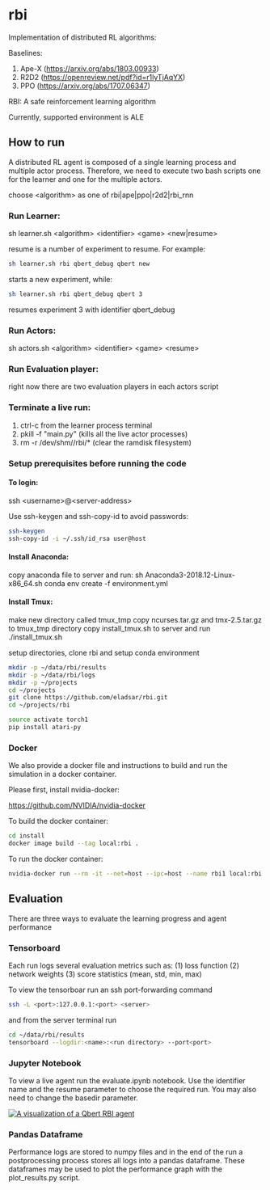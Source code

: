 # rbi
Implementation of distributed RL algorithms:

Baselines:
1. Ape-X (https://arxiv.org/abs/1803.00933)
2. R2D2 (https://openreview.net/pdf?id=r1lyTjAqYX)
3. PPO (https://arxiv.org/abs/1707.06347)

RBI:
A safe reinforcement learning algorithm 

Currently, supported environment is ALE
## How to run

A distributed RL agent is composed of a single learning process and multiple actor process.
Therefore, we need to execute two bash scripts one for the learner and one for the multiple actors.

choose \<algorithm> as one of rbi|ape|ppo|r2d2|rbi_rnn 

### Run Learner:

sh learner.sh \<algorithm> \<identifier> \<game> \<new|resume>

resume is a number of experiment to resume.
For example:

```bash
sh learner.sh rbi qbert_debug qbert new
```

starts a new experiment, while:

```bash
sh learner.sh rbi qbert_debug qbert 3
```

resumes experiment 3 with identifier qbert_debug

### Run Actors:

sh actors.sh \<algorithm> \<identifier> \<game> \<resume>

### Run Evaluation player:

right now there are two evaluation players in each actors script

### Terminate a live run:

1. ctrl-c from the learner process terminal
2. pkill -f "main.py"  (kills all the live actor processes)
3. rm -r /dev/shm/<your name>/rbi/* (clear the ramdisk filesystem)

### Setup prerequisites before running the code

#### To login: 
ssh \<username>@\<server-address>

Use ssh-keygen and ssh-copy-id to avoid passwords:
```bash
ssh-keygen
ssh-copy-id -i ~/.ssh/id_rsa user@host
```

#### Install Anaconda:
copy anaconda file to server and run:
sh Anaconda3-2018.12-Linux-x86_64.sh
conda env create -f environment.yml

#### Install Tmux:
make new directory called tmux_tmp
copy ncurses.tar.gz and tmx-2.5.tar.gz to tmux_tmp directory
copy install_tmux.sh to server and run
./install_tmux.sh

setup directories, clone rbi and setup conda environment

```bash
mkdir -p ~/data/rbi/results
mkdir -p ~/data/rbi/logs
mkdir -p ~/projects
cd ~/projects
git clone https://github.com/eladsar/rbi.git
cd ~/projects/rbi

source activate torch1
pip install atari-py
```

### Docker

We also provide a docker file and instructions to build and run the simulation in a docker container.

Please first, install nvidia-docker:

https://github.com/NVIDIA/nvidia-docker

To build the docker container:

```bash
cd install
docker image build --tag local:rbi .
```

To run the docker container:
```bash
nvidia-docker run --rm -it --net=host --ipc=host --name rbi1 local:rbi bash
```

## Evaluation

There are three ways to evaluate the learning progress and agent performance

### Tensorboard

Each run logs several evaluation metrics such as: 
(1) loss function
(2) network weights
(3) score statistics (mean, std, min, max) 

To view the tensorboar run an ssh port-forwarding command

```bash
ssh -L <port>:127.0.0.1:<port> <server>
```
and from the server terminal run
```bash
cd ~/data/rbi/results
tensorboard --logdir:<name>:<run directory> --port<port>
```

### Jupyter Notebook

To view a live agent run the evaluate.ipynb notebook.
Use the identifier name and the resume parameter to choose the required run.
You may also need to change the basedir parameter.

[![A visualization of a Qbert RBI agent](https://img.youtube.com/vi/pWHybdalu1g/0.jpg)](https://www.youtube.com/watch?v=pWHybdalu1g)

### Pandas Dataframe

Performance logs are stored to numpy files and in the end of the run a postprocessing process stores all logs into a pandas dataframe.
These dataframes may be used to plot the performance graph with the plot_results.py script.
